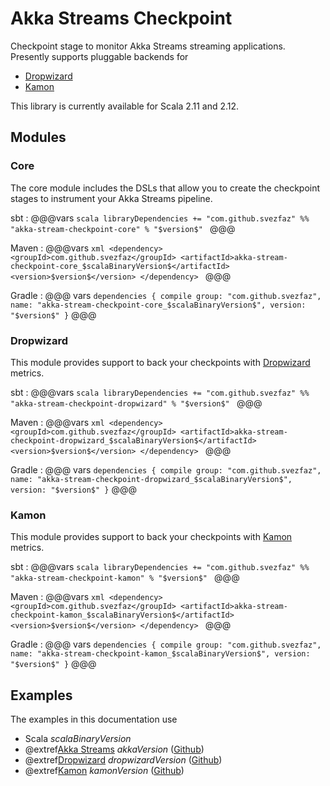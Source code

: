 # Akka Streams Checkpoint

Checkpoint stage to monitor Akka Streams streaming applications. Presently supports pluggable backends for
- [Dropwizard](http://metrics.dropwizard.io)
- [Kamon](https://kamon.io)

This library is currently available for Scala 2.11 and 2.12.

## Modules

### Core
The core module includes the DSLs that allow you to create the checkpoint stages to instrument your Akka Streams pipeline.

sbt
:   @@@vars
    ```scala
    libraryDependencies += "com.github.svezfaz" %% "akka-stream-checkpoint-core" % "$version$"
    ```
    @@@

Maven
:   @@@vars
    ```xml
    <dependency>
      <groupId>com.github.svezfaz</groupId>
      <artifactId>akka-stream-checkpoint-core_$scalaBinaryVersion$</artifactId>
      <version>$version$</version>
    </dependency>
    ```
    @@@

Gradle
:   @@@ vars
    ```
    dependencies {
      compile group: "com.github.svezfaz", name: "akka-stream-checkpoint-core_$scalaBinaryVersion$", version: "$version$"
    }
    ```
    @@@

### Dropwizard
This module provides support to back your checkpoints with [Dropwizard](http://metrics.dropwizard.io) metrics.

sbt
:   @@@vars
    ```scala
    libraryDependencies += "com.github.svezfaz" %% "akka-stream-checkpoint-dropwizard" % "$version$"
    ```
    @@@

Maven
:   @@@vars
    ```xml
    <dependency>
      <groupId>com.github.svezfaz</groupId>
      <artifactId>akka-stream-checkpoint-dropwizard_$scalaBinaryVersion$</artifactId>
      <version>$version$</version>
    </dependency>
    ```
    @@@

Gradle
:   @@@ vars
    ```
    dependencies {
      compile group: "com.github.svezfaz", name: "akka-stream-checkpoint-dropwizard_$scalaBinaryVersion$", version: "$version$"
    }
    ```
    @@@
    
### Kamon
This module provides support to back your checkpoints with [Kamon](https://kamon.io) metrics.

sbt
:   @@@vars
    ```scala
    libraryDependencies += "com.github.svezfaz" %% "akka-stream-checkpoint-kamon" % "$version$"
    ```
    @@@

Maven
:   @@@vars
    ```xml
    <dependency>
      <groupId>com.github.svezfaz</groupId>
      <artifactId>akka-stream-checkpoint-kamon_$scalaBinaryVersion$</artifactId>
      <version>$version$</version>
    </dependency>
    ```
    @@@

Gradle
:   @@@ vars
    ```
    dependencies {
      compile group: "com.github.svezfaz", name: "akka-stream-checkpoint-kamon_$scalaBinaryVersion$", version: "$version$"
    }
    ```
    @@@
    
    
## Examples

The examples in this documentation use

* Scala $scalaBinaryVersion$
* @extref[Akka Streams](akka-docs:scala/stream/index.html) $akkaVersion$ ([Github](https://github.com/akka/akka))
* @extref[Dropwizard](dw-docs:) $dropwizardVersion$ ([Github](https://github.com/dropwizard/metrics))
* @extref[Kamon](kamon-docs:) $kamonVersion$ ([Github](https://github.com/kamon-io/Kamon))